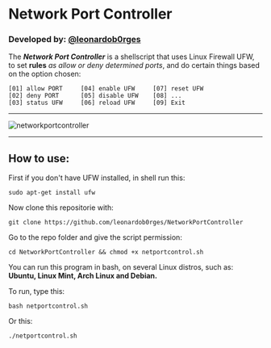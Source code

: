 # Network Port Controller
### Developed by: [@leonardob0rges](https://github.com/leonardob0rges)
   
The ***Network Port Controller*** is a shellscript that uses Linux Firewall UFW, to set **rules** *as allow or deny determined ports*, and do certain things based on the option chosen:

```
[01] allow PORT     [04] enable UFW     [07] reset UFW
[02] deny PORT      [05] disable UFW    [08] ...
[03] status UFW     [06] reload UFW     [09] Exit
```

--------------------------------------------------------------------------
![networkportcontroller](https://user-images.githubusercontent.com/76793724/141666312-2ce6ac6e-3e1f-420a-ac0e-c131139c8abd.jpeg)

--------------------------------------------------------------------------

## How to use:
First if you don't have UFW installed, in shell run this:

```
sudo apt-get install ufw
```

Now clone this repositorie with:

```
git clone https://github.com/leonardob0rges/NetworkPortController
```

Go to the repo folder and give the script permission:

```
cd NetworkPortController && chmod +x netportcontrol.sh
```
You can run this program in bash, on several Linux distros, such as: **Ubuntu, Linux Mint, Arch Linux and Debian.**

To run, type this:
```
bash netportcontrol.sh
```

Or this:
```
./netportcontrol.sh
```
